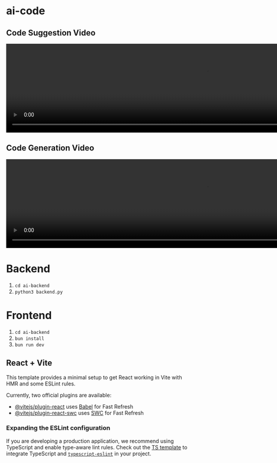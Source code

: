 # ai-code

## Code Suggestion Video

<video width="1080" height="240" controls>
  <source src="code_suggestion.webm" type="[video/webm](https://github.com/rahul1416/ai-code/blob/main/code_suggestion.webm)">
  Your browser does not support the video tag.
</video>

## Code Generation Video

<video width="1080" height="240" controls>
  <source src="code_generation.webm" type="[video/webm](https://github.com/rahul1416/ai-code/blob/main/code_generation.webm)">
  Your browser does not support the video tag.
</video>


# Backend

1. ```cd ai-backend```
2. ```python3 backend.py```

# Frontend


1. ```cd ai-backend```
2. ```bun install```
3. ```bun run dev```


## React + Vite

This template provides a minimal setup to get React working in Vite with HMR and some ESLint rules.

Currently, two official plugins are available:

- [@vitejs/plugin-react](https://github.com/vitejs/vite-plugin-react/blob/main/packages/plugin-react/README.md) uses [Babel](https://babeljs.io/) for Fast Refresh
- [@vitejs/plugin-react-swc](https://github.com/vitejs/vite-plugin-react-swc) uses [SWC](https://swc.rs/) for Fast Refresh

### Expanding the ESLint configuration

If you are developing a production application, we recommend using TypeScript and enable type-aware lint rules. Check out the [TS template](https://github.com/vitejs/vite/tree/main/packages/create-vite/template-react-ts) to integrate TypeScript and [`typescript-eslint`](https://typescript-eslint.io) in your project.
